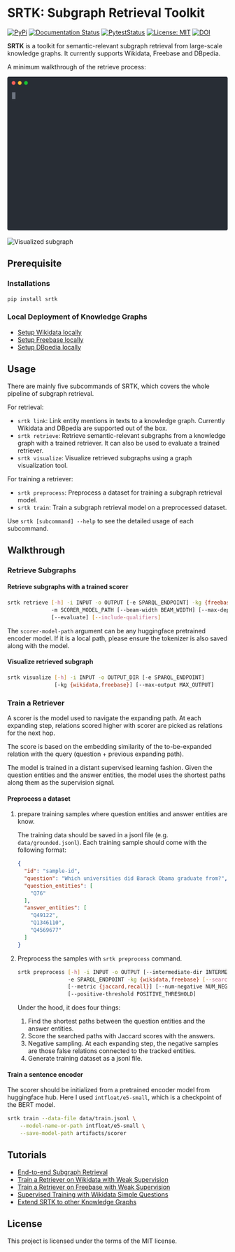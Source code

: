 # SRTK: Subgraph Retrieval Toolkit

[![PyPi](https://img.shields.io/pypi/v/srtk)](https://pypi.org/project/srtk/)
[![Documentation Status](https://readthedocs.org/projects/srtk/badge/?version=latest)](https://srtk.readthedocs.io/en/latest/?badge=latest)
[![PytestStatus](https://github.com/happen2me/subgraph-retrieval-wikidata/actions/workflows/pytest.yml/badge.svg)](https://github.com/happen2me/subgraph-retrieval-toolkit/actions/workflows/pytest.yml)
[![License: MIT](https://img.shields.io/badge/License-MIT-yellow.svg)](https://opensource.org/licenses/MIT)
[![DOI](https://zenodo.org/badge/622648166.svg)](https://zenodo.org/badge/latestdoi/622648166)


**SRTK** is a toolkit for semantic-relevant subgraph retrieval from large-scale knowledge graphs. It currently supports Wikidata, Freebase and DBpedia.

A minimum walkthrough of the retrieve process:

![retrieve example](examples/srtk_retrieve.svg)

<img width="400rem" src="https://i.imgur.com/jG7nZuo.png" alt="Visualized subgraph"/>

## Prerequisite

### Installations

```bash
pip install srtk
```

### Local Deployment of Knowledge Graphs

- [Setup Wikidata locally](https://srtk.readthedocs.io/en/latest/setups/setup_wikidata.html)
- [Setup Freebase locally](https://srtk.readthedocs.io/en/latest/setups/setup_freebase.html)
- [Setup DBpedia locally](https://github.com/dbpedia/virtuoso-sparql-endpoint-quickstart)

## Usage

There are mainly five subcommands of SRTK, which covers the whole pipeline of subgraph retrieval.

For retrieval:

- `srtk link`: Link entity mentions in texts to a knowledge graph. Currently Wikidata and DBpedia are supported out of the box.
- `srtk retrieve`: Retrieve semantic-relevant subgraphs from a knowledge graph with a trained retriever. It can also be used to evaluate a trained retriever.
- `srtk visualize`: Visualize retrieved subgraphs using a graph visualization tool.

For training a retriever:

- `srtk preprocess`: Preprocess a dataset for training a subgraph retrieval model.
- `srtk train`: Train a subgraph retrieval model on a preprocessed dataset.


Use `srtk [subcommand] --help` to see the detailed usage of each subcommand.

## Walkthrough

### Retrieve Subgraphs

#### Retrieve subgraphs with a trained scorer

```bash
srtk retrieve [-h] -i INPUT -o OUTPUT [-e SPARQL_ENDPOINT] -kg {freebase,wikidata}
              -m SCORER_MODEL_PATH [--beam-width BEAM_WIDTH] [--max-depth MAX_DEPTH]
              [--evaluate] [--include-qualifiers]
```

The `scorer-model-path` argument can be any huggingface pretrained encoder model. If it is a local
path, please ensure the tokenizer is also saved along with the model.

#### Visualize retrieved subgraph

```bash
srtk visualize [-h] -i INPUT -o OUTPUT_DIR [-e SPARQL_ENDPOINT]
               [-kg {wikidata,freebase}] [--max-output MAX_OUTPUT]
```

### Train a Retriever

A scorer is the model used to navigate the expanding path. At each expanding step, relations scored higher with scorer are picked as relations for the next hop.

The score is based on the embedding similarity of the to-be-expanded relation with the query (question + previous expanding path).

The model is trained in a distant supervised learning fashion. Given the question entities and the answer entities, the model uses the shortest paths along them as the supervision signal.

#### Preprocess a dataset

1. prepare training samples where question entities and answer entities are know.

    The training data should be saved in a jsonl file (e.g. `data/grounded.jsonl`). Each training sample should come with the following format:
    
    ```json
    {
      "id": "sample-id",
      "question": "Which universities did Barack Obama graduate from?",
      "question_entities": [
        "Q76"
      ],
      "answer_entities": [
        "Q49122",
        "Q1346110",
        "Q4569677"
      ]
    }
    ```
2. Preprocess the samples with `srtk preprocess` command.

    ```bash
    srtk preprocess [-h] -i INPUT -o OUTPUT [--intermediate-dir INTERMEDIATE_DIR]
                    -e SPARQL_ENDPOINT -kg {wikidata,freebase} [--search-path]
                    [--metric {jaccard,recall}] [--num-negative NUM_NEGATIVE]
                    [--positive-threshold POSITIVE_THRESHOLD]
    ```

    Under the hood, it does four things:

    1. Find the shortest paths between the question entities and the answer entities.
    2. Score the searched paths with Jaccard scores with the answers.
    3. Negative sampling. At each expanding step, the negative samples are those false relations connected to the tracked entities.
    4. Generate training dataset as a jsonl file.

#### Train a sentence encoder

The scorer should be initialized from a pretrained encoder model from huggingface hub. Here I used `intfloat/e5-small`, which is a checkpoint of the BERT model.

```bash
srtk train --data-file data/train.jsonl \
    --model-name-or-path intfloat/e5-small \
    --save-model-path artifacts/scorer
```

## Tutorials

- [End-to-end Subgraph Retrieval](https://github.com/happen2me/subgraph-retrieval-toolkit/blob/main/tutorials/2.end_to_end_subgraph_retrieval.ipynb)
- [Train a Retriever on Wikidata with Weak Supervision](https://github.com/happen2me/subgraph-retrieval-toolkit/blob/main/tutorials/3.weak_train_wikidata.ipynb)
- [Train a Retriever on Freebase with Weak Supervision](https://github.com/happen2me/subgraph-retrieval-toolkit/blob/main/tutorials/4.weak_train_freebase.ipynb)
- [Supervised Training with Wikidata Simple Questions](https://github.com/happen2me/subgraph-retrieval-toolkit/blob/main/tutorials/5.supervised_train_wikidata.ipynb)
- [Extend SRTK to other Knowledge Graphs](https://github.com/happen2me/subgraph-retrieval-toolkit/blob/main/tutorials/6.extend_to_new_kg.ipynb)

## License

This project is licensed under the terms of the MIT license.